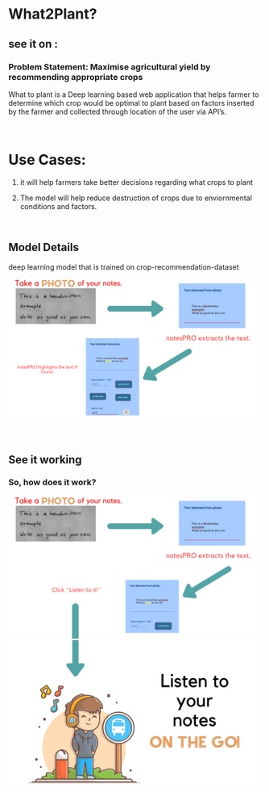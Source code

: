 # What2Plant?
## see it on : 

### Problem Statement: Maximise agricultural yield by recommending appropriate crops

What to plant is a Deep learning based web application that helps farmer to determine which crop would be optimal to plant based on factors inserted by the farmer and collected through location of the user via API’s.

<p>&nbsp;</p>

# Use Cases:

1. it will help farmers take better decisions regarding what crops to plant

2. The model will help reduce destruction of crops due to enviornmental conditions and factors.

<p>&nbsp;</p>


## Model Details

deep learning model that is trained on crop-recommendation-dataset

![l](https://github.com/adz0612/NotesPRO/blob/master/logo%26icons/Take%20a.png)

<p>&nbsp;</p>


## See it working
### So, how does it work?

![l](https://github.com/adz0612/NotesPRO/blob/master/logo%26icons/1.png)
![l](https://github.com/adz0612/NotesPRO/blob/master/logo%26icons/2.png)


<p>&nbsp;</p>
<p>&nbsp;</p>


